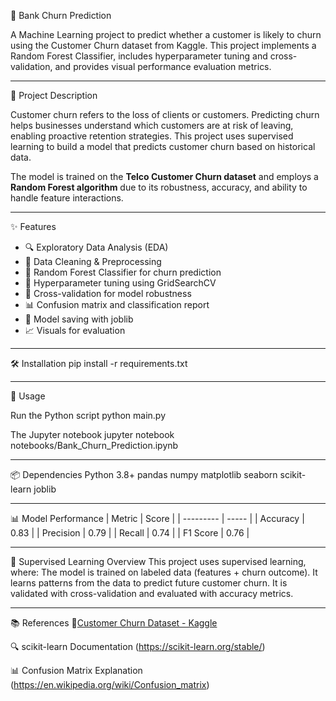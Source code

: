  🏦 Bank Churn Prediction

A Machine Learning project to predict whether a customer is likely to churn using the Customer Churn dataset from Kaggle. This project implements a Random Forest Classifier, includes hyperparameter tuning and cross-validation, and provides visual performance evaluation metrics.

---
 📌 Project Description

Customer churn refers to the loss of clients or customers. Predicting churn helps businesses understand which customers are at risk of leaving, enabling proactive retention strategies. This project uses supervised learning to build a model that predicts customer churn based on historical data.

The model is trained on the **Telco Customer Churn dataset** and employs a **Random Forest algorithm** due to its robustness, accuracy, and ability to handle feature interactions.

---
 ✨ Features

- 🔍 Exploratory Data Analysis (EDA)
- 🧼 Data Cleaning & Preprocessing
- 🧠 Random Forest Classifier for churn prediction
- 🔄 Hyperparameter tuning using GridSearchCV
- 🧪 Cross-validation for model robustness
- 📊 Confusion matrix and classification report
- 💾 Model saving with joblib
- 📈 Visuals for evaluation

---
 🛠️ Installation
 pip install -r requirements.txt

---
🚀 Usage

Run the Python script
python main.py

The Jupyter notebook
jupyter notebook notebooks/Bank_Churn_Prediction.ipynb

---
📦 Dependencies
Python 3.8+
pandas
numpy
matplotlib
seaborn
scikit-learn
joblib

---
📊 Model Performance
| Metric    | Score |
| --------- | ----- |
| Accuracy  | 0.83  |
| Precision | 0.79  |
| Recall    | 0.74  |
| F1 Score  | 0.76  |

---
🧠 Supervised Learning Overview
This project uses supervised learning, where:
The model is trained on labeled data (features + churn outcome).
It learns patterns from the data to predict future customer churn.
It is validated with cross-validation and evaluated with accuracy metrics.

---
📚 References
📘[Customer Churn Dataset - Kaggle](https://www.kaggle.com/datasets/shubhammeshram579/bank-customer-churn-prediction)

🔍 scikit-learn Documentation (https://scikit-learn.org/stable/)

📊 Confusion Matrix Explanation (https://en.wikipedia.org/wiki/Confusion_matrix)
